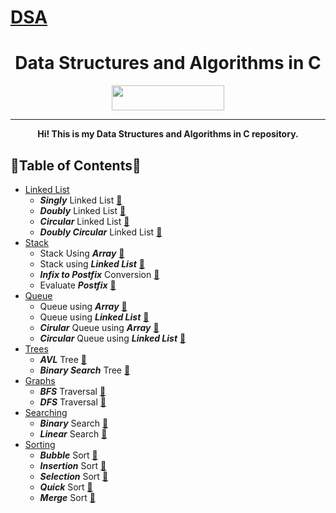 # [DSA](https://github.com/AnishLohiya/DSA)

<h1 align="center">Data Structures and Algorithms in C</h1>
<p align="center">
  <img width="180" height="40" src="https://forthebadge.com/images/badges/built-with-love.svg">
</p>
<hr>
<p align="center"><b>Hi! This is my Data Structures and Algorithms in C repository.</b>
</p>


## 🌟Table of Contents🌟 

- [Linked List](https://github.com/AnishLohiya/DSA-in-C/tree/master/Linked%20List)
  - ***Singly*** Linked List   [📜](https://github.com/AnishLohiya/DSA-in-C/blob/master/Linked%20List/Singly_Linked_List.c)  
  - ***Doubly*** Linked List    [📜](https://github.com/AnishLohiya/DSA-in-C/blob/master/Linked%20List/Doubly_Linked_List.c) 
  - ***Circular*** Linked List    [📜](https://github.com/AnishLohiya/DSA-in-C/blob/master/Linked%20List/Circular_Linked_List.c) 
  - ***Doubly Circular*** Linked List    [📜](https://github.com/AnishLohiya/DSA-in-C/blob/master/Linked%20List/Doubly_Circular_Linked_List.c) 
- [Stack](https://github.com/AnishLohiya/DSA-in-C/tree/master/Stack)
   - Stack Using ***Array***   [📜](https://github.com/AnishLohiya/DSA-in-C/blob/master/Stack/stack_using_arrays.c) 
   - Stack using ***Linked List***  [📜](https://github.com/AnishLohiya/DSA-in-C/blob/master/Stack/stack_using_linked_list.c) 
   - ***Infix to Postfix*** Conversion  [📜](https://github.com/AnishLohiya/DSA/blob/master/Stack/Infix_To_Postfix.c)
   - Evaluate ***Postfix***  [📜](https://github.com/AnishLohiya/DSA/blob/master/Stack/EvaluatePostfix.c)
- [Queue](https://github.com/AnishLohiya/DSA-in-C/tree/master/Queue)
   - Queue using ***Array***   [📜](https://github.com/AnishLohiya/DSA-in-C/blob/master/Queue/queue_using_array.c) 
   - Queue using ***Linked List***  [📜](https://github.com/AnishLohiya/DSA-in-C/blob/master/Queue/queue_using_linked_list.c) 
   - ***Cirular*** Queue using ***Array***   [📜](https://github.com/AnishLohiya/DSA-in-C/blob/master/Queue/queue_using_array.c) 
   - ***Circular*** Queue using ***Linked List***   [📜](https://github.com/AnishLohiya/DSA-in-C/blob/master/Queue/queue_using_linked_list.c) 
- [Trees](https://github.com/AnishLohiya/DSA-in-C/tree/master/Trees)
  - ***AVL*** Tree [📜](https://github.com/AnishLohiya/DSA-in-C/blob/master/Trees/AVL_Tree.c)
  - ***Binary Search*** Tree  [📜](https://github.com/AnishLohiya/DSA-in-C/blob/master/Trees/BinarySearchTree.c)
- [Graphs](https://github.com/AnishLohiya/DSA/tree/master/Graphs)
  - ***BFS*** Traversal [📜](https://github.com/AnishLohiya/DSA/blob/master/Graphs/BFS.c)
  - ***DFS*** Traversal [📜](https://github.com/AnishLohiya/DSA/blob/master/Graphs/DFS.c)
- [Searching](https://github.com/AnishLohiya/DSA/tree/master/Searching)
  - ***Binary*** Search [📜](https://github.com/AnishLohiya/DSA/blob/master/Searching/BinarySearch.c) 
  - ***Linear*** Search [📜](https://github.com/AnishLohiya/DSA/blob/master/Searching/LinearSearch.c)
- [Sorting](https://github.com/AnishLohiya/DSA/tree/master/Sorting) 
  - ***Bubble*** Sort [📜](https://github.com/AnishLohiya/DSA/blob/master/Sorting%20Algorithms/Bubble_Sort.c) 
  - ***Insertion*** Sort [📜](https://github.com/AnishLohiya/DSA/blob/master/Sorting%20Algorithms/Insertion_Sort.c) 
  - ***Selection*** Sort [📜](https://github.com/AnishLohiya/DSA/blob/master/Sorting%20Algorithms/Selection_Sort.c)   
  - ***Quick*** Sort  [📜](https://github.com/AnishLohiya/DSA/blob/master/Sorting%20Algorithms/Quick_Sort.c)
  - ***Merge*** Sort  [📜](https://github.com/AnishLohiya/DSA/blob/master/Sorting%20Algorithms/Merge_Sort.c)
